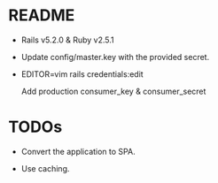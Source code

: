# README

* Rails v5.2.0 & Ruby v2.5.1

* Update config/master.key with the provided secret.

* EDITOR=vim rails credentials:edit
  
  Add production consumer_key & consumer_secret

# TODOs

* Convert the application to SPA.

* Use caching.

